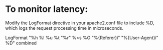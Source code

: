 # To monitor latency:

Modify the LogFormat directive in your apache2.conf file to include %D, which logs the request processing time in microseconds.

LogFormat "%h %l %u %t \"%r\" %>s %O \"%{Referer}i\" \"%{User-Agent}i\" %D" combined

